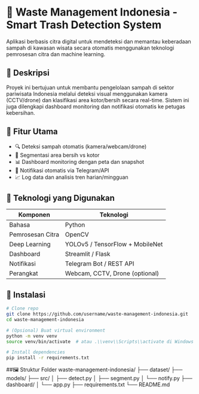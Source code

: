 # 🧠 Waste Management Indonesia - Smart Trash Detection System

Aplikasi berbasis citra digital untuk mendeteksi dan memantau keberadaan sampah di kawasan wisata secara otomatis menggunakan teknologi pemrosesan citra dan machine learning.

## 📌 Deskripsi

Proyek ini bertujuan untuk membantu pengelolaan sampah di sektor pariwisata Indonesia melalui deteksi visual menggunakan kamera (CCTV/drone) dan klasifikasi area kotor/bersih secara real-time. Sistem ini juga dilengkapi dashboard monitoring dan notifikasi otomatis ke petugas kebersihan.

## 🎯 Fitur Utama

- 🔍 Deteksi sampah otomatis (kamera/webcam/drone)
- 🧼 Segmentasi area bersih vs kotor
- 📊 Dashboard monitoring dengan peta dan snapshot
- 🚨 Notifikasi otomatis via Telegram/API
- 📈 Log data dan analisis tren harian/mingguan

## 🧪 Teknologi yang Digunakan

| Komponen           | Teknologi                          |
|--------------------|------------------------------------|
| Bahasa             | Python                             |
| Pemrosesan Citra   | OpenCV                             |
| Deep Learning      | YOLOv5 / TensorFlow + MobileNet    |
| Dashboard          | Streamlit / Flask                  |
| Notifikasi         | Telegram Bot / REST API            |
| Perangkat          | Webcam, CCTV, Drone (optional)     |

## 🚀 Instalasi

```bash
# Clone repo
git clone https://github.com/username/waste-management-indonesia.git
cd waste-management-indonesia

# (Opsional) Buat virtual environment
python -m venv venv
source venv/bin/activate  # atau .\\venv\\Scripts\\activate di Windows

# Install dependencies
pip install -r requirements.txt
```
##🖼️ Struktur Folder
waste-management-indonesia/
├── dataset/
├── models/
├── src/
│   ├── detect.py
│   ├── segment.py
│   └── notify.py
├── dashboard/
│   └── app.py
├── requirements.txt
└── README.md
